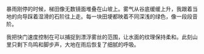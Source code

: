 暴雨刚停的时候，梯田像无数镜面堆叠在山坡上。雾气从谷底缓缓上升，我跟着当地的向导踩着湿滑的石阶往上走。每一块田埂都映着不同深浅的绿色，像一段段音阶。

我把快门速度控制在可以捕捉到漂浮雾丝的范围，让水面的纹理保持柔和。此刻山里只剩下鸟鸣和脚步声，大地在雨后恢复了细腻的呼吸。
